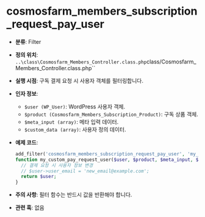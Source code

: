 # cosmosfarm_members_subscription_request_pay_user

- **분류**: Filter
- **정의 위치**: `..\class\Cosmosfarm_Members_Controller.class.php`class/Cosmosfarm_Members_Controller.class.php``
- **실행 시점**: 구독 결제 요청 시 사용자 객체를 필터링합니다.
- **인자 정보**:
  - `$user (WP_User)`: WordPress 사용자 객체.
  - `$product (Cosmosfarm_Members_Subscription_Product)`: 구독 상품 객체.
  - `$meta_input (array)`: 메타 입력 데이터.
  - `$custom_data (array)`: 사용자 정의 데이터.
- **예제 코드**:

  ```php
  add_filter('cosmosfarm_members_subscription_request_pay_user', 'my_custom_pay_request_user', 10, 4);
  function my_custom_pay_request_user($user, $product, $meta_input, $custom_data) {
    // 결제 요청 시 사용자 정보 변경
    // $user->user_email = 'new_email@example.com';
    return $user;
  }
  ```

- **주의 사항**: 필터 함수는 반드시 값을 반환해야 합니다.
- **관련 훅**: 없음
